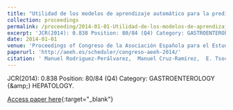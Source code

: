 ```yaml
---
title: "Utilidad de los modelos de aprendizaje automático para la predicción de la recidiva del hepatocarcinoma tras el trasplante hepático"
collection: proceedings
permalink: /proceeding/2014-01-01-Utilidad-de-los-modelos-de-aprendizaje-automatico-para-la-prediccion-de-la-recidiva-del-hepatocarcinoma-tras-el-trasplante-hepatico
excerpt: 'JCR(2014): 0.838 Position: 80/84 (Q4) Category: GASTROENTEROLOGY {\&amp;} HEPATOLOGY.'
date: 2014-01-01
venue: 'Proceedings of Congreso de la Asociación Española para el Estudio del Hígado'
paperurl: 'http://aeeh.es/scheduler/congreso-aeeh-2014/'
citation: ' Manuel Rodriguez-Perálvarez,  Manuel Cruz-Ramírez,  E. Tsochatzis,  Carlos García-Caparrós,  Pedro Antonio Gutiérrez,  G. Pieri,  María Pérez-Ortiz,  J.L. Montero-Álvarez,  A. Poyato,  Javier Briceño,  A. Burroughs,  César Hervás-Martínez,  Manuel Mata, &quot;Utilidad de los modelos de aprendizaje automático para la predicción de la recidiva del hepatocarcinoma tras el trasplante hepático.&quot; Proceedings of Congreso de la Asociación Española para el Estudio del Hígado, Vol.37(37), 2014, pp.94.'
---
```

JCR(2014): 0.838 Position: 80/84 (Q4) Category: GASTROENTEROLOGY {\&amp;} HEPATOLOGY.

[Access paper here](http://aeeh.es/scheduler/congreso-aeeh-2014/){:target="_blank"}
